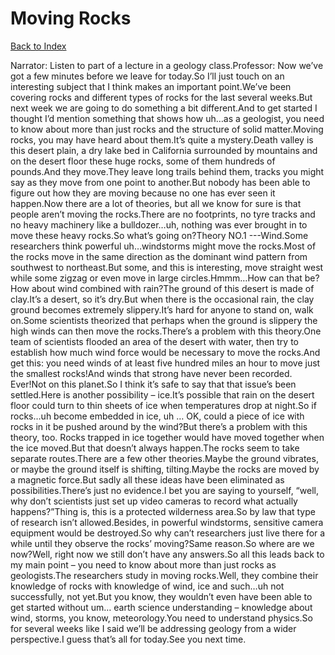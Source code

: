 # Moving Rocks
[Back to Index](https://github.com/windows10010/tpoExtractor/blob/master/README.md)

Narrator: Listen to part of a lecture in a geology class.Professor: Now we’ve got a few minutes before we leave for today.So I’ll just touch on an interesting subject that I think makes an important point.We’ve been covering rocks and different types of rocks for the last several weeks.But next week we are going to do something a bit different.And to get started I thought I’d mention something that shows how uh…as a geologist, you need to know about more than just rocks and the structure of solid matter.Moving rocks, you may have heard about them.It’s quite a mystery.Death valley is this desert plain, a dry lake bed in California surrounded by mountains and on the desert floor these huge rocks, some of them hundreds of pounds.And they move.They leave long trails behind them, tracks you might say as they move from one point to another.But nobody has been able to figure out how they are moving because no one has ever seen it happen.Now there are a lot of theories, but all we know for sure is that people aren’t moving the rocks.There are no footprints, no tyre tracks and no heavy machinery like a bulldozer…uh, nothing was ever brought in to move these heavy rocks.So what’s going on?Theory NO.1 ---Wind.Some researchers think powerful uh…windstorms might move the rocks.Most of the rocks move in the same direction as the dominant wind pattern from southwest to northeast.But some, and this is interesting, move straight west while some zigzag or even move in large circles.Hmmm…How can that be?How about wind combined with rain?The ground of this desert is made of clay.It’s a desert, so it’s dry.But when there is the occasional rain, the clay ground becomes extremely slippery.It’s hard for anyone to stand on, walk on.Some scientists theorized that perhaps when the ground is slippery the high winds can then move the rocks.There’s a problem with this theory.One team of scientists flooded an area of the desert with water, then try to establish how much wind force would be necessary to move the rocks.And get this: you need winds of at least five hundred miles an hour to move just the smallest rocks!And winds that strong have never been recorded. Ever!Not on this planet.So I think it’s safe to say that that issue’s been settled.Here is another possibility – ice.It’s possible that rain on the desert floor could turn to thin sheets of ice when temperatures drop at night.So if rocks…uh become embedded in ice, uh … OK, could a piece of ice with rocks in it be pushed around by the wind?But there’s a problem with this theory, too. Rocks trapped in ice together would have moved together when the ice moved.But that doesn’t always happen.The rocks seem to take separate routes.There are a few other theories.Maybe the ground vibrates, or maybe the ground itself is shifting, tilting.Maybe the rocks are moved by a magnetic force.But sadly all these ideas have been eliminated as possibilities.There’s just no evidence.I bet you are saying to yourself, “well, why don’t scientists just set up video cameras to record what actually happens?”Thing is, this is a protected wilderness area.So by law that type of research isn’t allowed.Besides, in powerful windstorms, sensitive camera equipment would be destroyed.So why can’t researchers just live there for a while until they observe the rocks’ moving?Same reason.So where are we now?Well, right now we still don’t have any answers.So all this leads back to my main point – you need to know about more than just rocks as geologists.The researchers study in moving rocks.Well, they combine their knowledge of rocks with knowledge of wind, ice and such…uh not successfully, not yet.But you know, they wouldn’t even have been able to get started without um… earth science understanding – knowledge about wind, storms, you know, meteorology.You need to understand physics.So for several weeks like I said we’ll be addressing geology from a wider perspective.I guess that’s all for today.See you next time. 